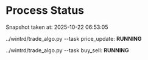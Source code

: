 # Process Status

Snapshot taken at: 2025-10-22 06:53:05

../wintrd/trade_algo.py --task price_update: **RUNNING**

../wintrd/trade_algo.py --task buy_sell: **RUNNING**

